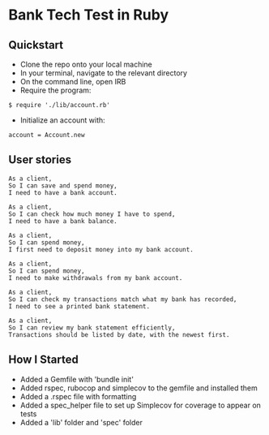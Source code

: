 # Bank Tech Test in Ruby

## Quickstart
* Clone the repo onto your local machine
* In your terminal, navigate to the relevant directory
* On the command line, open IRB
* Require the program:
```
$ require './lib/account.rb'
```
* Initialize an account with:
```
account = Account.new
```

## User stories
```
As a client,
So I can save and spend money,
I need to have a bank account.

As a client,
So I can check how much money I have to spend,
I need to have a bank balance.

As a client,
So I can spend money,
I first need to deposit money into my bank account.

As a client,
So I can spend money,
I need to make withdrawals from my bank account.

As a client,
So I can check my transactions match what my bank has recorded,
I need to see a printed bank statement.

As a client,
So I can review my bank statement efficiently,
Transactions should be listed by date, with the newest first.
```

## How I Started
* Added a Gemfile with 'bundle init'
* Added rspec, rubocop and simplecov to the gemfile and installed them
* Added a .rspec file with formatting
* Added a spec_helper file to set up Simplecov for coverage to appear on tests
* Added a 'lib' folder and 'spec' folder
